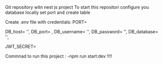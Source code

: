 Git repository witn nest js project 
To start this repositori configure you database locally set port and create table 

Create .env file with credentials:
PORT=

DB_host= '',
DB_port= ,
DB_username= '',
DB_password= '',
DB_database= '',

JWT_SECRET=

Commnad to run this project :
 -npm run start:dev !!!! 

